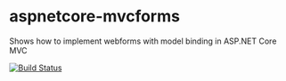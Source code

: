 # aspnetcore-mvcforms
Shows how to implement webforms with model binding in ASP.NET Core MVC

[![Build Status](https://travis-ci.com/sigged/aspnetcore-mvcforms.svg?branch=master)](https://travis-ci.com/sigged/aspnetcore-mvcforms)
